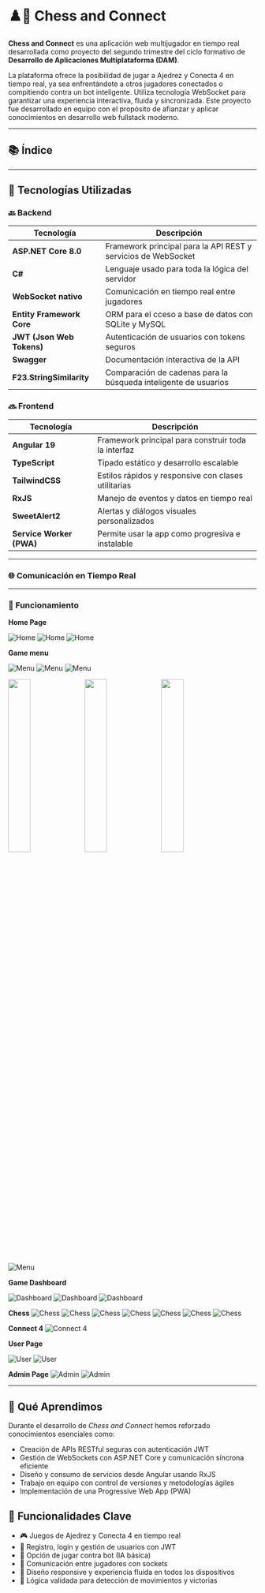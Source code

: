 # ♟️🔴 Chess and Connect

**Chess and Connect** es una aplicación web multijugador en tiempo real desarrollada como proyecto del segundo trimestre del ciclo formativo de **Desarrollo de Aplicaciones Multiplataforma (DAM)**.

La plataforma ofrece la posibilidad de jugar a Ajedrez y Conecta 4 en tiempo real, ya sea enfrentándote a otros jugadores conectados o compitiendo contra un bot inteligente. Utiliza tecnología WebSocket para garantizar una experiencia interactiva, fluida y sincronizada. Este proyecto fue desarrollado en equipo con el propósito de afianzar y aplicar conocimientos en desarrollo web fullstack moderno.

---

## 📚 Índice



---

## 🚀 Tecnologías Utilizadas

### 🔙 Backend

| Tecnología                                 | Descripción                                                     |
|--------------------------------------------|-----------------------------------------------------------------|
| **ASP.NET Core 8.0**                       | Framework principal para la API REST y servicios de WebSocket   |
| **C#**                                     | Lenguaje usado para toda la lógica del servidor                 |
| **WebSocket nativo**                       | Comunicación en tiempo real entre jugadores                     |
| **Entity Framework Core**                  | ORM para el cceso a base de datos con SQLite y MySQL            |
| **JWT (Json Web Tokens)**                  | Autenticación de usuarios con tokens seguros                    |
| **Swagger**                                | Documentación interactiva de la API                             |
| **F23.StringSimilarity**                   | Comparación de cadenas para la búsqueda inteligente de usuarios |

### 🔜 Frontend

| Tecnología        | Descripción                                      |
|-------------------|--------------------------------------------------|
| **Angular 19**    | Framework principal para construir toda la interfaz               |
| **TypeScript**    | Tipado estático y desarrollo escalable           |
| **TailwindCSS**   | Estilos rápidos y responsive con clases utilitarias  |
| **RxJS**          | Manejo de eventos y datos en tiempo real                    |
| **SweetAlert2**    | Alertas y diálogos visuales personalizados           |
| **Service Worker (PWA)**    | 	Permite usar la app como progresiva e instalable         |

---

### 🌐 Comunicación en Tiempo Real




---



### 📸 Funcionamiento

**Home Page**

![Home](assets/main1.jpg)
![Home](assets/main2.jpg)
![Home](assets/main3.jpg)

**Game menu**

![Menu](assets/menu1.jpg)
![Menu](assets/menu2.jpg)
![Menu](assets/menu3.jpg)

<p float="left">
  <img src="assets/menu4.jpg" width="30%" />
  <img src="assets/menu7.jpg" width="30%" />
  <img src="assets/menu6.jpg" width="30%" />
</p>

![Menu](assets/menu5.jpg)


**Game Dashboard**

![Dashboard](assets/game1.jpg)
![Dashboard](assets/game2.jpg)
![Dashboard](assets/game3.jpg)

**Chess**
![Chess](assets/chess1.jpg)
![Chess](assets/chess2.jpg)
![Chess](assets/chess3.jpg)
![Chess](assets/chess4.jpg)
![Chess](assets/chess5.jpg)
![Chess](assets/chess7.jpg)
![Chess](assets/chess6.jpg)


**Connect 4**
![Connect 4](assets/conecta1.jpg)

**User Page**

![User](assets/user1.jpg)
![User](assets/user2.jpg)

**Admin Page**
![Admin](assets/admin1.jpg)
![Admin](assets/admin2.jpg)


---

## 🧠 Qué Aprendimos

Durante el desarrollo de *Chess and Connect* hemos reforzado conocimientos esenciales como:

- Creación de APIs RESTful seguras con autenticación JWT
- Gestión de WebSockets con ASP.NET Core y comunicación síncrona eficiente
- Diseño y consumo de servicios desde Angular usando RxJS
- Trabajo en equipo con control de versiones y metodologías ágiles
- Implementación de una Progressive Web App (PWA)

## 🔧 Funcionalidades Clave

- 🎮 Juegos de Ajedrez y Conecta 4 en tiempo real
- 👥 Registro, login y gestión de usuarios con JWT
- 🤖 Opción de jugar contra bot (IA básica)
- 💬 Comunicación entre jugadores con sockets
- 📱 Diseño responsive y experiencia fluida en todos los dispositivos
- 🧠 Lógica validada para detección de movimientos y victorias



